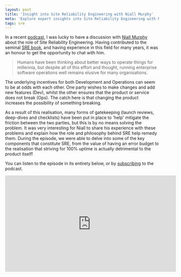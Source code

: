 ```yaml
---
layout: post
title: 'Insight into Site Reliability Engineering with Niall Murphy'
meta: 'Explore expert insights into Site Reliability Engineering with Niall Murphy, featuring discussions on error budgets, uptime challenges and the evolving DevOps landscape.'
tags: sre
---
```


In a recent [podcast](http://threedevsandamaybe.com/site-reliability-engineering-with-niall-murphy/), I was lucky to have a discussion with [Niall Murphy](https://twitter.com/niallm) about the role of Site Reliability Engineering.
Having contributed to the seminal [SRE book](https://landing.google.com/sre/book.html), and having experience in this field for many years, it was an honour to get the opportunity to chat with him.

<!--more-->

> Humans have been thinking about better ways to operate things for millennia, but despite all of this effort and thought, running enterprise software operations well remains elusive for many organisations.

The underlying incentives for both Development and Operations can seem to be at odds with each other.
One party wishes to make changes and add new features (Dev), whilst the other ensures that the product or service does not break (Ops).
The catch here is that changing the product increases the possibility of something breaking.

As a result of this realisation, many forms of gatekeeping (launch reviews, deep-dives and checklists) have been put in place to 'help' mitigate the friction between the two parties, but this is by no means solving the problem.
It was very interesting for Niall to share his experience with these problems and explain how the role and philosophy behind SRE help remedy them.
During the episode, we were able to delve into some of the key components that constitute SRE, from the value of having an error budget to the realisation that striving for 100% uptime is actually detrimental to the product itself!

You can listen to the episode in its entirety below, or by [subscribing](http://threedevsandamaybe.com/) to the podcast.

<p><iframe width="560" height="315" src="https://www.youtube.com/embed/zA6FMxuY_Kk?rel=0&amp;showinfo=0" frameborder="0" allow="autoplay; encrypted-media" allowfullscreen></iframe></p>
